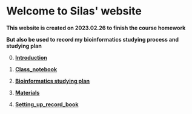 # Welcome to Silas' website

**This website is created on 2023.02.26 to finish the course homework**

**But also be used to record my bioinformatics studying process and studying plan**

0. [**Introduction**](https://github.com/Silaschuwen/Silas_Bioinformatics_Thu_2023_spring/blob/main/README.md)

1. [**Class_notebook**](https://github.com/Silaschuwen/Silas_Bioinformatics_Thu_2023_spring/tree/main/Class_notebook)
   
2. [**Bioinformatics studying plan**](https://github.com/Silaschuwen/Silas_Bioinformatics_Thu_2023_spring/blob/main/Bioinformatics_study_plan.md
)

3. [**Materials**](https://github.com/Silaschuwen/Silas_Bioinformatics_Thu_2023_spring/tree/main/Materials)

4. [**Setting_up_record_book**](https://github.com/Silaschuwen/Silas_Bioinformatics_Thu_2023_spring/tree/main/Setting_up_record_book)

  
